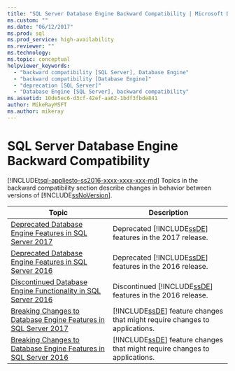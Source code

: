 ```yaml
---
title: "SQL Server Database Engine Backward Compatibility | Microsoft Docs"
ms.custom: ""
ms.date: "06/12/2017"
ms.prod: sql
ms.prod_service: high-availability
ms.reviewer: ""
ms.technology: 
ms.topic: conceptual
helpviewer_keywords: 
  - "backward compatibility [SQL Server], Database Engine"
  - "backward compatibility [Database Engine]"
  - "deprecation [SQL Server]"
  - "Database Engine [SQL Server], backward compatibility"
ms.assetid: 10de5ec6-d3cf-42ef-aa62-1bdf3fbde841
author: MikeRayMSFT
ms.author: mikeray
---
```

# SQL Server Database Engine Backward Compatibility
[!INCLUDE[tsql-appliesto-ss2016-xxxx-xxxx-xxx-md](../includes/tsql-appliesto-ss2016-xxxx-xxxx-xxx-md.md)]
  Topics in the backward compatibility section describe changes in behavior between versions of [!INCLUDE[ssNoVersion](../includes/ssnoversion-md.md)].
  
|Topic|Description|  
|-----------|-----------------|  
|[Deprecated Database Engine Features in SQL Server 2017](../database-engine/deprecated-database-engine-features-in-sql-server-2017.md)|Deprecated [!INCLUDE[ssDE](../includes/ssde-md.md)] features in the 2017 release.| 
|[Deprecated Database Engine Features in SQL Server 2016](../database-engine/deprecated-database-engine-features-in-sql-server-2016.md)|Deprecated [!INCLUDE[ssDE](../includes/ssde-md.md)] features in the 2016 release.|  
|[Discontinued Database Engine Functionality in SQL Server 2016](../database-engine/discontinued-database-engine-functionality-in-sql-server-2016.md)|Discontinued [!INCLUDE[ssDE](../includes/ssde-md.md)] features in the 2016 release.|  
|[Breaking Changes to Database Engine Features in SQL Server 2017](../database-engine/breaking-changes-to-database-engine-features-in-sql-server-2017.md)|[!INCLUDE[ssDE](../includes/ssde-md.md)] feature changes that might require changes to applications.|  
|[Breaking Changes to Database Engine Features in SQL Server 2016](../database-engine/breaking-changes-to-database-engine-features-in-sql-server-2016.md)|[!INCLUDE[ssDE](../includes/ssde-md.md)] feature changes that might require changes to applications.|  
  
  
